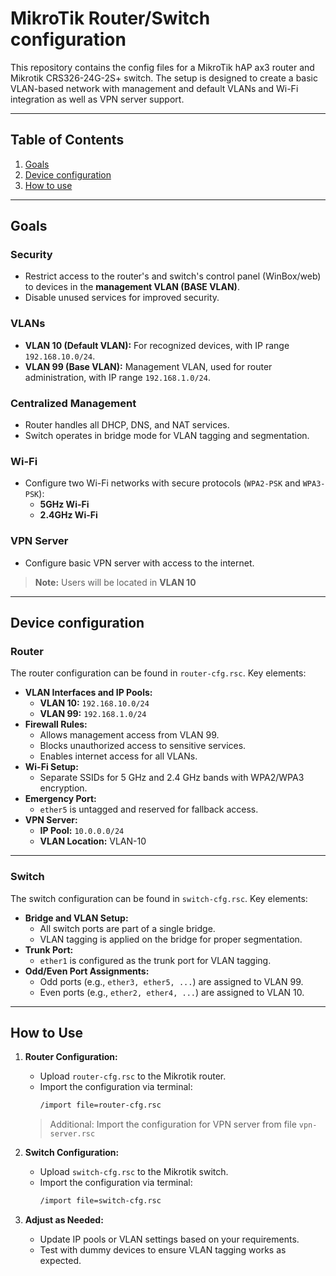 
# **MikroTik Router/Switch configuration**

This repository contains the config files for a MikroTik hAP ax3 router and Mikrotik CRS326-24G-2S+ switch. 
The setup is designed to create a basic VLAN-based network with management and default VLANs and Wi-Fi integration as well as VPN server support.

---

## Table of Contents
1. [Goals](#goals)
2. [Device configuration](#device-configuration)
3. [How to use](#how-to-use)

---

## Goals

### Security
- Restrict access to the router's and switch's control panel (WinBox/web) to devices in the **management VLAN (BASE VLAN)**.
- Disable unused services for improved security.

### VLANs
- **VLAN 10 (Default VLAN):** For recognized devices, with IP range `192.168.10.0/24`.
- **VLAN 99 (Base VLAN):** Management VLAN, used for router administration, with IP range `192.168.1.0/24`.

### Centralized Management
   - Router handles all DHCP, DNS, and NAT services.
   - Switch operates in bridge mode for VLAN tagging and segmentation.

### Wi-Fi
- Configure two Wi-Fi networks with secure protocols (`WPA2-PSK` and `WPA3-PSK`):
  - **5GHz Wi-Fi**
  - **2.4GHz Wi-Fi**
 
### VPN Server
- Configure basic VPN server with access to the internet.
> **Note:** Users will be located in **VLAN 10** 

---

## Device configuration

### Router

The router configuration can be found in `router-cfg.rsc`. Key elements:
- **VLAN Interfaces and IP Pools:**
  - **VLAN 10:** `192.168.10.0/24`
  - **VLAN 99:** `192.168.1.0/24`
- **Firewall Rules:**
  - Allows management access from VLAN 99.
  - Blocks unauthorized access to sensitive services.
  - Enables internet access for all VLANs.
- **Wi-Fi Setup:**
  - Separate SSIDs for 5 GHz and 2.4 GHz bands with WPA2/WPA3 encryption.
- **Emergency Port:** 
  - `ether5` is untagged and reserved for fallback access.
- **VPN Server:**
   - **IP Pool:** `10.0.0.0/24`
   - **VLAN Location:** VLAN-10

---

### Switch

The switch configuration can be found in `switch-cfg.rsc`. Key elements:
- **Bridge and VLAN Setup:**
  - All switch ports are part of a single bridge.
  - VLAN tagging is applied on the bridge for proper segmentation.
- **Trunk Port:**
  - `ether1` is configured as the trunk port for VLAN tagging.
- **Odd/Even Port Assignments:**
  - Odd ports (e.g., `ether3, ether5, ...`) are assigned to VLAN 99.
  - Even ports (e.g., `ether2, ether4, ...`) are assigned to VLAN 10.


---

## How to Use

1. **Router Configuration:**
   - Upload `router-cfg.rsc` to the Mikrotik router.
   - Import the configuration via terminal:
     ```bash
     /import file=router-cfg.rsc
     ```
   > Additional: Import the configuration for VPN server from file `vpn-server.rsc`

2. **Switch Configuration:**
   - Upload `switch-cfg.rsc` to the Mikrotik switch.
   - Import the configuration via terminal:
     ```bash
     /import file=switch-cfg.rsc
     ```



3. **Adjust as Needed:**
   - Update IP pools or VLAN settings based on your requirements.
   - Test with dummy devices to ensure VLAN tagging works as expected.
